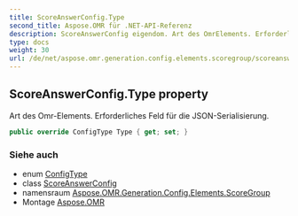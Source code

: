 ```yaml
---
title: ScoreAnswerConfig.Type
second_title: Aspose.OMR für .NET-API-Referenz
description: ScoreAnswerConfig eigendom. Art des OmrElements. Erforderliches Feld für die JSONSerialisierung.
type: docs
weight: 30
url: /de/net/aspose.omr.generation.config.elements.scoregroup/scoreanswerconfig/type/
---
```

## ScoreAnswerConfig.Type property

Art des Omr-Elements. Erforderliches Feld für die JSON-Serialisierung.

```csharp
public override ConfigType Type { get; set; }
```

### Siehe auch

* enum [ConfigType](../../../aspose.omr.generation.config.enums/configtype/)
* class [ScoreAnswerConfig](../)
* namensraum [Aspose.OMR.Generation.Config.Elements.ScoreGroup](../../scoreanswerconfig/)
* Montage [Aspose.OMR](../../../)


